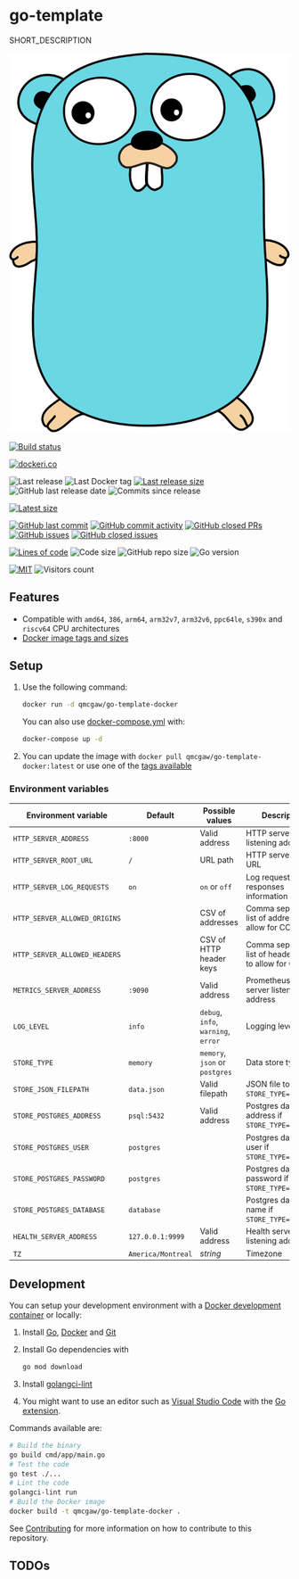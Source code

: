 # go-template

SHORT_DESCRIPTION

![Title](https://raw.githubusercontent.com/qdm12/go-template/main/title.svg)

[![Build status](https://github.com/qdm12/go-template/actions/workflows/ci.yml/badge.svg)](https://github.com/qdm12/go-template/actions/workflows/ci.yml)

[![dockeri.co](https://dockeri.co/image/qmcgaw/go-template-docker)](https://hub.docker.com/r/qmcgaw/go-template-docker)

![Last release](https://img.shields.io/github/release/qdm12/go-template?label=Last%20release)
![Last Docker tag](https://img.shields.io/docker/v/qmcgaw/go-template-docker?sort=semver&label=Last%20Docker%20tag)
[![Last release size](https://img.shields.io/docker/image-size/qmcgaw/go-template-docker?sort=semver&label=Last%20released%20image)](https://hub.docker.com/r/qmcgaw/go-template-docker/tags?page=1&ordering=last_updated)
![GitHub last release date](https://img.shields.io/github/release-date/qdm12/go-template?label=Last%20release%20date)
![Commits since release](https://img.shields.io/github/commits-since/qdm12/go-template/latest?sort=semver)

[![Latest size](https://img.shields.io/docker/image-size/qmcgaw/go-template-docker/latest?label=Latest%20image)](https://hub.docker.com/r/qmcgaw/go-template-docker/tags)

[![GitHub last commit](https://img.shields.io/github/last-commit/qdm12/go-template.svg)](https://github.com/qdm12/go-template/commits/main)
[![GitHub commit activity](https://img.shields.io/github/commit-activity/y/qdm12/go-template.svg)](https://github.com/qdm12/go-template/graphs/contributors)
[![GitHub closed PRs](https://img.shields.io/github/issues-pr-closed/qdm12/go-template.svg)](https://github.com/qdm12/go-template/pulls?q=is%3Apr+is%3Aclosed)
[![GitHub issues](https://img.shields.io/github/issues/qdm12/go-template.svg)](https://github.com/qdm12/go-template/issues)
[![GitHub closed issues](https://img.shields.io/github/issues-closed/qdm12/go-template.svg)](https://github.com/qdm12/go-template/issues?q=is%3Aissue+is%3Aclosed)

[![Lines of code](https://img.shields.io/tokei/lines/github/qdm12/go-template)](https://github.com/qdm12/go-template)
![Code size](https://img.shields.io/github/languages/code-size/qdm12/go-template)
![GitHub repo size](https://img.shields.io/github/repo-size/qdm12/go-template)
![Go version](https://img.shields.io/github/go-mod/go-version/qdm12/go-template)

[![MIT](https://img.shields.io/github/license/qdm12/go-template)](https://github.com/qdm12/go-template/master/LICENSE)
![Visitors count](https://visitor-badge.laobi.icu/badge?page_id=go-template.readme)

## Features

- Compatible with `amd64`, `386`, `arm64`, `arm32v7`, `arm32v6`, `ppc64le`, `s390x` and `riscv64` CPU architectures
- [Docker image tags and sizes](https://hub.docker.com/r/qmcgaw/go-template-docker/tags)

## Setup

1. Use the following command:

    ```sh
    docker run -d qmcgaw/go-template-docker
    ```

    You can also use [docker-compose.yml](https://github.com/qdm12/go-template/blob/main/docker-compose.yml) with:

    ```sh
    docker-compose up -d
    ```

1. You can update the image with `docker pull qmcgaw/go-template-docker:latest` or use one of the [tags available](https://hub.docker.com/r/qmcgaw/go-template-docker/tags)

### Environment variables

| Environment variable | Default | Possible values | Description |
| --- | --- | --- | --- |
| `HTTP_SERVER_ADDRESS` | `:8000` | Valid address | HTTP server listening address |
| `HTTP_SERVER_ROOT_URL` | `/` | URL path | HTTP server root URL |
| `HTTP_SERVER_LOG_REQUESTS` | `on` | `on` or `off` | Log requests and responses information |
| `HTTP_SERVER_ALLOWED_ORIGINS` | | CSV of addresses | Comma separated list of addresses to allow for CORS |
| `HTTP_SERVER_ALLOWED_HEADERS` | | CSV of HTTP header keys | Comma separated list of header keys to allow for CORS |
| `METRICS_SERVER_ADDRESS` | `:9090` | Valid address | Prometheus HTTP server listening address |
| `LOG_LEVEL` | `info` | `debug`, `info`, `warning`, `error` | Logging level |
| `STORE_TYPE` | `memory` | `memory`, `json` or `postgres` | Data store type |
| `STORE_JSON_FILEPATH` | `data.json` | Valid filepath | JSON file to use if `STORE_TYPE=json` |
| `STORE_POSTGRES_ADDRESS` | `psql:5432` | Valid address | Postgres database address if `STORE_TYPE=postgres` |
| `STORE_POSTGRES_USER` | `postgres` | | Postgres database user if `STORE_TYPE=postgres` |
| `STORE_POSTGRES_PASSWORD` | `postgres` | | Postgres database password if `STORE_TYPE=postgres` |
| `STORE_POSTGRES_DATABASE` | `database` | | Postgres database name if `STORE_TYPE=postgres` |
| `HEALTH_SERVER_ADDRESS` | `127.0.0.1:9999` | Valid address | Health server listening address |
| `TZ` | `America/Montreal` | *string* | Timezone |

## Development

You can setup your development environment with a [Docker development container](.devcontainer) or locally:

1. Install [Go](https://golang.org/dl/), [Docker](https://www.docker.com/products/docker-desktop) and [Git](https://git-scm.com/downloads)
1. Install Go dependencies with

    ```sh
    go mod download
    ```

1. Install [golangci-lint](https://github.com/golangci/golangci-lint#install)
1. You might want to use an editor such as [Visual Studio Code](https://code.visualstudio.com/download) with the [Go extension](https://code.visualstudio.com/docs/languages/go).

Commands available are:

```sh
# Build the binary
go build cmd/app/main.go
# Test the code
go test ./...
# Lint the code
golangci-lint run
# Build the Docker image
docker build -t qmcgaw/go-template-docker .
```

See [Contributing](https://github.com/qdm12/go-template/main/.github/CONTRIBUTING.md) for more information on how to contribute to this repository.

## TODOs
